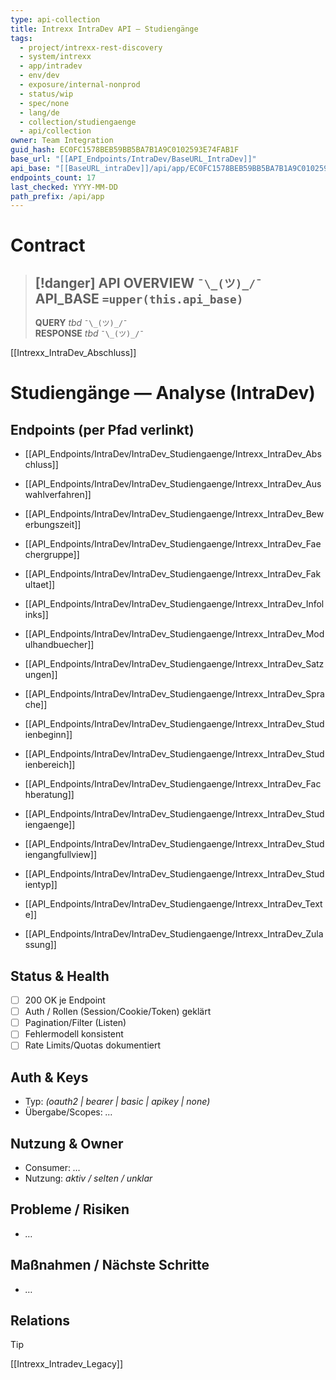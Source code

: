 ```yaml
---
type: api-collection
title: Intrexx IntraDev API — Studiengänge
tags:
  - project/intrexx-rest-discovery
  - system/intrexx
  - app/intradev
  - env/dev
  - exposure/internal-nonprod
  - status/wip
  - spec/none
  - lang/de
  - collection/studiengaenge
  - api/collection
owner: Team Integration
guid_hash: EC0FC1578BEB59BB5BA7B1A9C0102593E74FAB1F
base_url: "[[API_Endpoints/IntraDev/BaseURL_IntraDev]]"
api_base: "[[BaseURL_intraDev]]/api/app/EC0FC1578BEB59BB5BA7B1A9C0102593E74FAB1F"
endpoints_count: 17
last_checked: YYYY-MM-DD
path_prefix: /api/app
---
```



#  Contract

> [!danger] API OVERVIEW `¯\_(ツ)_/¯`
> **API_BASE** `=upper(this.api_base)`
> ---
> **QUERY** _tbd_ `¯\_(ツ)_/¯`  
> **RESPONSE** _tbd_ `¯\_(ツ)_/¯`

[[Intrexx_IntraDev_Abschluss]]
# Studiengänge — Analyse (IntraDev)



## Endpoints (per Pfad verlinkt)

- [[API_Endpoints/IntraDev/IntraDev_Studiengaenge/Intrexx_IntraDev_Abschluss]]
    
- [[API_Endpoints/IntraDev/IntraDev_Studiengaenge/Intrexx_IntraDev_Auswahlverfahren]]
    
- [[API_Endpoints/IntraDev/IntraDev_Studiengaenge/Intrexx_IntraDev_Bewerbungszeit]]
    
- [[API_Endpoints/IntraDev/IntraDev_Studiengaenge/Intrexx_IntraDev_Faechergruppe]]
    
- [[API_Endpoints/IntraDev/IntraDev_Studiengaenge/Intrexx_IntraDev_Fakultaet]]
    
- [[API_Endpoints/IntraDev/IntraDev_Studiengaenge/Intrexx_IntraDev_Infolinks]]
    
- [[API_Endpoints/IntraDev/IntraDev_Studiengaenge/Intrexx_IntraDev_Modulhandbuecher]]
    
- [[API_Endpoints/IntraDev/IntraDev_Studiengaenge/Intrexx_IntraDev_Satzungen]]
    
- [[API_Endpoints/IntraDev/IntraDev_Studiengaenge/Intrexx_IntraDev_Sprache]]
    
- [[API_Endpoints/IntraDev/IntraDev_Studiengaenge/Intrexx_IntraDev_Studienbeginn]]
    
- [[API_Endpoints/IntraDev/IntraDev_Studiengaenge/Intrexx_IntraDev_Studienbereich]]
    
- [[API_Endpoints/IntraDev/IntraDev_Studiengaenge/Intrexx_IntraDev_Fachberatung]]
    
- [[API_Endpoints/IntraDev/IntraDev_Studiengaenge/Intrexx_IntraDev_Studiengaenge]]
    
- [[API_Endpoints/IntraDev/IntraDev_Studiengaenge/Intrexx_IntraDev_Studiengangfullview]]
    
- [[API_Endpoints/IntraDev/IntraDev_Studiengaenge/Intrexx_IntraDev_Studientyp]]
    
- [[API_Endpoints/IntraDev/IntraDev_Studiengaenge/Intrexx_IntraDev_Texte]]
    
- [[API_Endpoints/IntraDev/IntraDev_Studiengaenge/Intrexx_IntraDev_Zulassung]]




## Status & Health
- [ ] 200 OK je Endpoint
- [ ] Auth / Rollen (Session/Cookie/Token) geklärt
- [ ] Pagination/Filter (Listen)
- [ ] Fehlermodell konsistent
- [ ] Rate Limits/Quotas dokumentiert

## Auth & Keys
- Typ: _(oauth2 | bearer | basic | apikey | none)_  
- Übergabe/Scopes: _…_

## Nutzung & Owner
- Consumer: _…_  
- Nutzung: _aktiv / selten / unklar_

## Probleme / Risiken
- _…_

## Maßnahmen / Nächste Schritte
- _…_

## Relations
> [!tip]
> [[Intrexx_Intradev_Legacy]]
